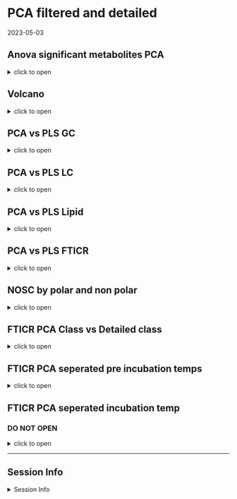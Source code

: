 PCA filtered and detailed
================
2023-05-03

## Anova significant metabolites PCA

<details>
<summary>
click to open
</summary>

#### GC:

<img src="Data_explore_files/figure-gfm/unnamed-chunk-1-1.png" width="50%" /><img src="Data_explore_files/figure-gfm/unnamed-chunk-1-2.png" width="50%" />

    ## NULL

#### LC:

<img src="Data_explore_files/figure-gfm/unnamed-chunk-3-1.png" width="50%" /><img src="Data_explore_files/figure-gfm/unnamed-chunk-3-2.png" width="50%" />

|          |  Df |  SumOfSqs |        R2 |        F | Pr(\>F) |
|:---------|----:|----------:|----------:|---------:|--------:|
| pre      |   1 | 0.0025136 | 0.1534787 | 7.235920 |   0.001 |
| inc      |   5 | 0.0032903 | 0.2009044 | 1.894371 |   0.015 |
| pre:inc  |   5 | 0.0025839 | 0.1577713 | 1.487660 |   0.098 |
| Residual |  23 | 0.0079896 | 0.4878455 |       NA |      NA |
| Total    |  34 | 0.0163774 | 1.0000000 |       NA |      NA |

Permanova results significant compounds only

</details>

## Volcano

<details>
<summary>
click to open
</summary>

#### GC:

<img src="Data_explore_files/figure-gfm/unnamed-chunk-5-1.png" width="100%" />

#### LC:

<img src="Data_explore_files/figure-gfm/unnamed-chunk-6-1.png" width="100%" />

</details>

## PCA vs PLS GC

<details>
<summary>
click to open
</summary>

#### Pre:

<img src="Data_explore_files/figure-gfm/unnamed-chunk-7-1.png" width="50%" /><img src="Data_explore_files/figure-gfm/unnamed-chunk-7-2.png" width="50%" />

#### INC:

<img src="Data_explore_files/figure-gfm/unnamed-chunk-8-1.png" width="50%" /><img src="Data_explore_files/figure-gfm/unnamed-chunk-8-2.png" width="50%" />

</details>

## PCA vs PLS LC

<details>
<summary>
click to open
</summary>

#### Pre:

<img src="Data_explore_files/figure-gfm/unnamed-chunk-9-1.png" width="50%" /><img src="Data_explore_files/figure-gfm/unnamed-chunk-9-2.png" width="50%" />

#### INC:

<img src="Data_explore_files/figure-gfm/unnamed-chunk-10-1.png" width="50%" /><img src="Data_explore_files/figure-gfm/unnamed-chunk-10-2.png" width="50%" />

</details>

## PCA vs PLS Lipid

<details>
<summary>
click to open
</summary>

#### Pre:

<img src="Data_explore_files/figure-gfm/unnamed-chunk-11-1.png" width="50%" /><img src="Data_explore_files/figure-gfm/unnamed-chunk-11-2.png" width="50%" />

#### INC:

<img src="Data_explore_files/figure-gfm/unnamed-chunk-12-1.png" width="50%" /><img src="Data_explore_files/figure-gfm/unnamed-chunk-12-2.png" width="50%" />

</details>

## PCA vs PLS FTICR

<details>
<summary>
click to open
</summary>

#### -2:

<img src="Data_explore_files/figure-gfm/unnamed-chunk-13-1.png" width="50%" /><img src="Data_explore_files/figure-gfm/unnamed-chunk-13-2.png" width="50%" /><img src="Data_explore_files/figure-gfm/unnamed-chunk-13-3.png" width="50%" /><img src="Data_explore_files/figure-gfm/unnamed-chunk-13-4.png" width="50%" />

#### -6:

<img src="Data_explore_files/figure-gfm/unnamed-chunk-14-1.png" width="50%" /><img src="Data_explore_files/figure-gfm/unnamed-chunk-14-2.png" width="50%" /><img src="Data_explore_files/figure-gfm/unnamed-chunk-14-3.png" width="50%" /><img src="Data_explore_files/figure-gfm/unnamed-chunk-14-4.png" width="50%" />

</details>

## NOSC by polar and non polar

<details>
<summary>
click to open
</summary>

#### NOSC:

![](Data_explore_files/figure-gfm/unnamed-chunk-15-1.png)<!-- -->

<img src="Data_explore_files/figure-gfm/unnamed-chunk-16-1.png" width="50%" /><img src="Data_explore_files/figure-gfm/unnamed-chunk-16-2.png" width="50%" />
</details>

## FTICR PCA Class vs Detailed class

<details>
<summary>
click to open
</summary>

#### PCA-Class vs Detailed Class:

<img src="Data_explore_files/figure-gfm/unnamed-chunk-17-1.png" width="50%" /><img src="Data_explore_files/figure-gfm/unnamed-chunk-17-2.png" width="50%" /><img src="Data_explore_files/figure-gfm/unnamed-chunk-17-3.png" width="50%" /><img src="Data_explore_files/figure-gfm/unnamed-chunk-17-4.png" width="50%" /><img src="Data_explore_files/figure-gfm/unnamed-chunk-17-5.png" width="50%" /><img src="Data_explore_files/figure-gfm/unnamed-chunk-17-6.png" width="50%" /><img src="Data_explore_files/figure-gfm/unnamed-chunk-17-7.png" width="50%" /><img src="Data_explore_files/figure-gfm/unnamed-chunk-17-8.png" width="50%" />

</details>

## FTICR PCA seperated pre incubation temps

<details>
<summary>
click to open
</summary>

#### PCA -2:

<img src="Data_explore_files/figure-gfm/unnamed-chunk-18-1.png" width="50%" /><img src="Data_explore_files/figure-gfm/unnamed-chunk-18-2.png" width="50%" /><img src="Data_explore_files/figure-gfm/unnamed-chunk-18-3.png" width="50%" /><img src="Data_explore_files/figure-gfm/unnamed-chunk-18-4.png" width="50%" /><img src="Data_explore_files/figure-gfm/unnamed-chunk-18-5.png" width="50%" /><img src="Data_explore_files/figure-gfm/unnamed-chunk-18-6.png" width="50%" /><img src="Data_explore_files/figure-gfm/unnamed-chunk-18-7.png" width="50%" /><img src="Data_explore_files/figure-gfm/unnamed-chunk-18-8.png" width="50%" />

#### PCA -6:

<img src="Data_explore_files/figure-gfm/unnamed-chunk-19-1.png" width="50%" /><img src="Data_explore_files/figure-gfm/unnamed-chunk-19-2.png" width="50%" /><img src="Data_explore_files/figure-gfm/unnamed-chunk-19-3.png" width="50%" /><img src="Data_explore_files/figure-gfm/unnamed-chunk-19-4.png" width="50%" /><img src="Data_explore_files/figure-gfm/unnamed-chunk-19-5.png" width="50%" /><img src="Data_explore_files/figure-gfm/unnamed-chunk-19-6.png" width="50%" /><img src="Data_explore_files/figure-gfm/unnamed-chunk-19-7.png" width="50%" /><img src="Data_explore_files/figure-gfm/unnamed-chunk-19-8.png" width="50%" />

</details>

## FTICR PCA seperated incubation temp

### DO NOT OPEN

<details>
<summary>
click to open
</summary>

#### PCA-Pre:

<img src="Data_explore_files/figure-gfm/unnamed-chunk-20-1.png" width="50%" /><img src="Data_explore_files/figure-gfm/unnamed-chunk-20-2.png" width="50%" /><img src="Data_explore_files/figure-gfm/unnamed-chunk-20-3.png" width="50%" /><img src="Data_explore_files/figure-gfm/unnamed-chunk-20-4.png" width="50%" /><img src="Data_explore_files/figure-gfm/unnamed-chunk-20-5.png" width="50%" /><img src="Data_explore_files/figure-gfm/unnamed-chunk-20-6.png" width="50%" /><img src="Data_explore_files/figure-gfm/unnamed-chunk-20-7.png" width="50%" /><img src="Data_explore_files/figure-gfm/unnamed-chunk-20-8.png" width="50%" />

#### PCA-2:

<img src="Data_explore_files/figure-gfm/unnamed-chunk-21-1.png" width="50%" /><img src="Data_explore_files/figure-gfm/unnamed-chunk-21-2.png" width="50%" /><img src="Data_explore_files/figure-gfm/unnamed-chunk-21-3.png" width="50%" /><img src="Data_explore_files/figure-gfm/unnamed-chunk-21-4.png" width="50%" /><img src="Data_explore_files/figure-gfm/unnamed-chunk-21-5.png" width="50%" /><img src="Data_explore_files/figure-gfm/unnamed-chunk-21-6.png" width="50%" /><img src="Data_explore_files/figure-gfm/unnamed-chunk-21-7.png" width="50%" /><img src="Data_explore_files/figure-gfm/unnamed-chunk-21-8.png" width="50%" />

#### PCA-4:

<img src="Data_explore_files/figure-gfm/unnamed-chunk-22-1.png" width="50%" /><img src="Data_explore_files/figure-gfm/unnamed-chunk-22-2.png" width="50%" /><img src="Data_explore_files/figure-gfm/unnamed-chunk-22-3.png" width="50%" /><img src="Data_explore_files/figure-gfm/unnamed-chunk-22-4.png" width="50%" /><img src="Data_explore_files/figure-gfm/unnamed-chunk-22-5.png" width="50%" /><img src="Data_explore_files/figure-gfm/unnamed-chunk-22-6.png" width="50%" /><img src="Data_explore_files/figure-gfm/unnamed-chunk-22-7.png" width="50%" /><img src="Data_explore_files/figure-gfm/unnamed-chunk-22-8.png" width="50%" />

#### PCA-6:

<img src="Data_explore_files/figure-gfm/unnamed-chunk-23-1.png" width="50%" /><img src="Data_explore_files/figure-gfm/unnamed-chunk-23-2.png" width="50%" /><img src="Data_explore_files/figure-gfm/unnamed-chunk-23-3.png" width="50%" /><img src="Data_explore_files/figure-gfm/unnamed-chunk-23-4.png" width="50%" /><img src="Data_explore_files/figure-gfm/unnamed-chunk-23-5.png" width="50%" /><img src="Data_explore_files/figure-gfm/unnamed-chunk-23-6.png" width="50%" /><img src="Data_explore_files/figure-gfm/unnamed-chunk-23-7.png" width="50%" /><img src="Data_explore_files/figure-gfm/unnamed-chunk-23-8.png" width="50%" />

#### PCA-8:

<img src="Data_explore_files/figure-gfm/unnamed-chunk-24-1.png" width="50%" /><img src="Data_explore_files/figure-gfm/unnamed-chunk-24-2.png" width="50%" /><img src="Data_explore_files/figure-gfm/unnamed-chunk-24-3.png" width="50%" /><img src="Data_explore_files/figure-gfm/unnamed-chunk-24-4.png" width="50%" /><img src="Data_explore_files/figure-gfm/unnamed-chunk-24-5.png" width="50%" /><img src="Data_explore_files/figure-gfm/unnamed-chunk-24-6.png" width="50%" /><img src="Data_explore_files/figure-gfm/unnamed-chunk-24-7.png" width="50%" /><img src="Data_explore_files/figure-gfm/unnamed-chunk-24-8.png" width="50%" />

#### PCA-10:

<img src="Data_explore_files/figure-gfm/unnamed-chunk-25-1.png" width="50%" /><img src="Data_explore_files/figure-gfm/unnamed-chunk-25-2.png" width="50%" /><img src="Data_explore_files/figure-gfm/unnamed-chunk-25-3.png" width="50%" /><img src="Data_explore_files/figure-gfm/unnamed-chunk-25-4.png" width="50%" /><img src="Data_explore_files/figure-gfm/unnamed-chunk-25-5.png" width="50%" /><img src="Data_explore_files/figure-gfm/unnamed-chunk-25-6.png" width="50%" /><img src="Data_explore_files/figure-gfm/unnamed-chunk-25-7.png" width="50%" /><img src="Data_explore_files/figure-gfm/unnamed-chunk-25-8.png" width="50%" />

</details>

------------------------------------------------------------------------

## Session Info

<details>
<summary>
Session Info
</summary>

Date run: 2023-07-13

    ## R version 4.2.3 (2023-03-15 ucrt)
    ## Platform: x86_64-w64-mingw32/x64 (64-bit)
    ## Running under: Windows 10 x64 (build 19045)
    ## 
    ## Matrix products: default
    ## 
    ## locale:
    ## [1] LC_COLLATE=English_United States.utf8 
    ## [2] LC_CTYPE=English_United States.utf8   
    ## [3] LC_MONETARY=English_United States.utf8
    ## [4] LC_NUMERIC=C                          
    ## [5] LC_TIME=English_United States.utf8    
    ## 
    ## attached base packages:
    ## [1] grid      stats     graphics  grDevices utils     datasets  methods  
    ## [8] base     
    ## 
    ## other attached packages:
    ##  [1] ropls_1.30.0        trelliscopejs_0.2.6 pmartR_2.4.0       
    ##  [4] agricolae_1.3-6     knitr_1.43          nlme_3.1-162       
    ##  [7] cowplot_1.1.1       ggpubr_0.6.0        janitor_2.2.0      
    ## [10] pracma_2.4.2        reshape2_1.4.4      ggbiplot_0.55      
    ## [13] scales_1.2.1        plyr_1.8.8          vegan_2.6-4        
    ## [16] lattice_0.20-45     permute_0.9-7       lubridate_1.9.2    
    ## [19] forcats_1.0.0       stringr_1.5.0       dplyr_1.1.2        
    ## [22] purrr_1.0.1         readr_2.1.4         tidyr_1.3.0        
    ## [25] tibble_3.2.1        ggplot2_3.4.1       tidyverse_2.0.0    
    ## [28] tarchetypes_0.7.7   targets_1.2.0      
    ## 
    ## loaded via a namespace (and not attached):
    ##   [1] backports_1.4.1             qqman_0.1.8                
    ##   [3] igraph_1.5.0                lazyeval_0.2.2             
    ##   [5] splines_4.2.3               AlgDesign_1.2.1            
    ##   [7] listenv_0.9.0               GenomeInfoDb_1.34.9        
    ##   [9] digest_0.6.33               foreach_1.5.2              
    ##  [11] htmltools_0.5.5             fansi_1.0.4                
    ##  [13] magrittr_2.0.3              checkmate_2.2.0            
    ##  [15] base64url_1.4               cluster_2.1.4              
    ##  [17] tzdb_0.4.0                  limma_3.54.2               
    ##  [19] globals_0.16.2              matrixStats_1.0.0          
    ##  [21] timechange_0.2.0            prettyunits_1.1.1          
    ##  [23] colorspace_2.1-0            haven_2.5.3                
    ##  [25] xfun_0.39                   callr_3.7.3                
    ##  [27] crayon_1.5.2                RCurl_1.98-1.12            
    ##  [29] jsonlite_1.8.7              iterators_1.0.14           
    ##  [31] glue_1.6.2                  gtable_0.3.3               
    ##  [33] zlibbioc_1.44.0             XVector_0.38.0             
    ##  [35] webshot_0.5.5               DelayedArray_0.24.0        
    ##  [37] questionr_0.7.8             car_3.1-2                  
    ##  [39] BiocGenerics_0.44.0         abind_1.4-5                
    ##  [41] rstatix_0.7.2               miniUI_0.1.1.1             
    ##  [43] Rcpp_1.0.11                 MultiDataSet_1.26.0        
    ##  [45] viridisLite_0.4.2           xtable_1.8-4               
    ##  [47] progress_1.2.2              mclust_6.0.0               
    ##  [49] stats4_4.2.3                httr_1.4.6                 
    ##  [51] htmlwidgets_1.6.2           calibrate_1.7.7            
    ##  [53] ellipsis_0.3.2              farver_2.1.1               
    ##  [55] pkgconfig_2.0.3             utf8_1.2.3                 
    ##  [57] labeling_0.4.2              tidyselect_1.2.0           
    ##  [59] rlang_1.1.1                 later_1.3.1                
    ##  [61] munsell_0.5.0               tools_4.2.3                
    ##  [63] cli_3.6.1                   generics_0.1.3             
    ##  [65] broom_1.0.5                 evaluate_0.21              
    ##  [67] fastmap_1.1.1               yaml_2.3.7                 
    ##  [69] processx_3.8.2              fs_1.6.2                   
    ##  [71] future.callr_0.8.1          future_1.33.0              
    ##  [73] mime_0.12                   ggExtra_0.10.0             
    ##  [75] compiler_4.2.3              rstudioapi_0.15.0          
    ##  [77] plotly_4.10.2               ggsignif_0.6.4             
    ##  [79] klaR_1.7-2                  stringi_1.7.12             
    ##  [81] highr_0.10                  ps_1.7.5                   
    ##  [83] Matrix_1.6-0                vctrs_0.6.3                
    ##  [85] pillar_1.9.0                lifecycle_1.0.3            
    ##  [87] furrr_0.3.1                 combinat_0.0-8             
    ##  [89] data.table_1.14.8           bitops_1.0-7               
    ##  [91] httpuv_1.6.11               GenomicRanges_1.50.2       
    ##  [93] R6_2.5.1                    promises_1.2.0.1           
    ##  [95] IRanges_2.32.0              parallelly_1.36.0          
    ##  [97] codetools_0.2-19            MASS_7.3-58.2              
    ##  [99] SummarizedExperiment_1.28.0 withr_2.5.0                
    ## [101] S4Vectors_0.36.2            autocogs_0.1.4             
    ## [103] GenomeInfoDbData_1.2.9      mgcv_1.8-42                
    ## [105] parallel_4.2.3              hms_1.1.3                  
    ## [107] MultiAssayExperiment_1.24.0 labelled_2.12.0            
    ## [109] rmarkdown_2.23              snakecase_0.11.0           
    ## [111] MatrixGenerics_1.10.0       carData_3.0-5              
    ## [113] DistributionUtils_0.6-0     Biobase_2.58.0             
    ## [115] shiny_1.7.4.1               base64enc_0.1-3            
    ## [117] tinytex_0.45

</details>
